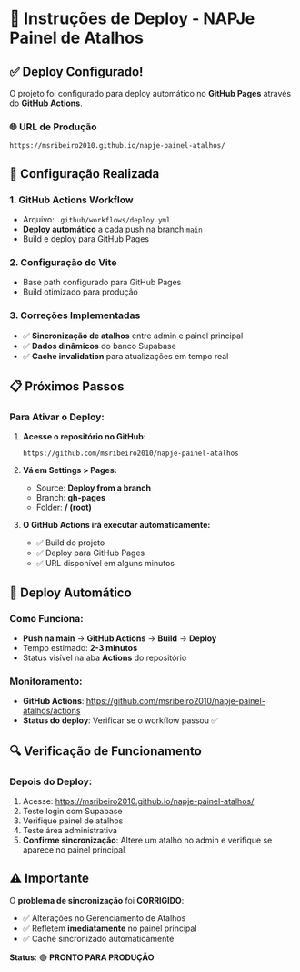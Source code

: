 # 🚀 Instruções de Deploy - NAPJe Painel de Atalhos

## ✅ Deploy Configurado!

O projeto foi configurado para deploy automático no **GitHub Pages** através do **GitHub Actions**.

### 🌐 URL de Produção
```
https://msribeiro2010.github.io/napje-painel-atalhos/
```

## 🔧 Configuração Realizada

### 1. GitHub Actions Workflow
- Arquivo: `.github/workflows/deploy.yml`
- **Deploy automático** a cada push na branch `main`
- Build e deploy para GitHub Pages

### 2. Configuração do Vite
- Base path configurado para GitHub Pages
- Build otimizado para produção

### 3. Correções Implementadas
- ✅ **Sincronização de atalhos** entre admin e painel principal
- ✅ **Dados dinâmicos** do banco Supabase
- ✅ **Cache invalidation** para atualizações em tempo real

## 📋 Próximos Passos

### Para Ativar o Deploy:

1. **Acesse o repositório no GitHub:**
   ```
   https://github.com/msribeiro2010/napje-painel-atalhos
   ```

2. **Vá em Settings > Pages:**
   - Source: **Deploy from a branch**
   - Branch: **gh-pages**
   - Folder: **/ (root)**

3. **O GitHub Actions irá executar automaticamente:**
   - ✅ Build do projeto
   - ✅ Deploy para GitHub Pages
   - ✅ URL disponível em alguns minutos

## 🔄 Deploy Automático

### Como Funciona:
- **Push na main** → **GitHub Actions** → **Build** → **Deploy**
- Tempo estimado: **2-3 minutos**
- Status visível na aba **Actions** do repositório

### Monitoramento:
- **GitHub Actions**: https://github.com/msribeiro2010/napje-painel-atalhos/actions
- **Status do deploy**: Verificar se o workflow passou ✅

## 🔍 Verificação de Funcionamento

### Depois do Deploy:
1. Acesse: https://msribeiro2010.github.io/napje-painel-atalhos/
2. Teste login com Supabase
3. Verifique painel de atalhos
4. Teste área administrativa
5. **Confirme sincronização**: Altere um atalho no admin e verifique se aparece no painel principal

## ⚠️ Importante

O **problema de sincronização** foi **CORRIGIDO**:
- ✅ Alterações no Gerenciamento de Atalhos
- ✅ Refletem **imediatamente** no painel principal
- ✅ Cache sincronizado automaticamente

**Status**: 🟢 **PRONTO PARA PRODUÇÃO**
